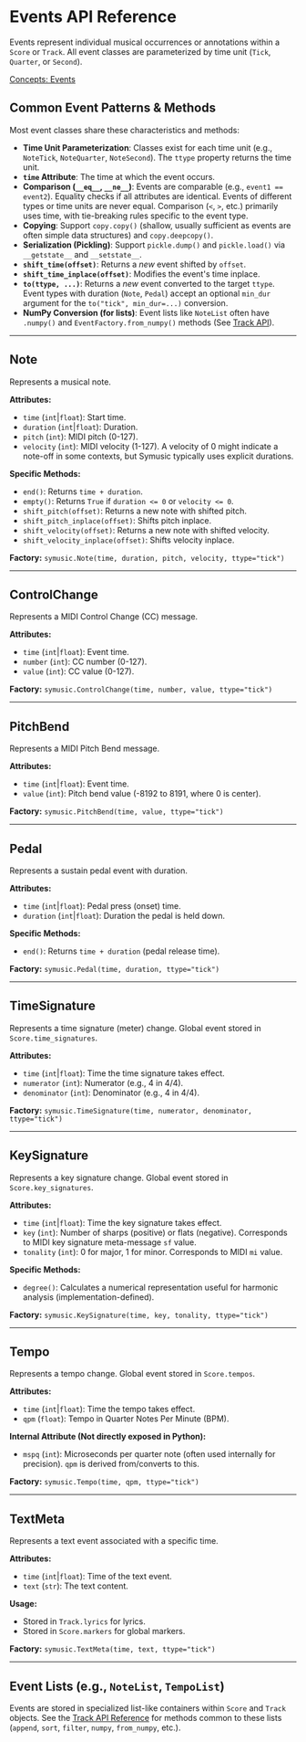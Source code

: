 # Events API Reference

Events represent individual musical occurrences or annotations within a `Score` or `Track`. All event classes are parameterized by time unit (`Tick`, `Quarter`, or `Second`).

[Concepts: Events](./../concepts/events.md)

## Common Event Patterns & Methods

Most event classes share these characteristics and methods:

-   **Time Unit Parameterization**: Classes exist for each time unit (e.g., `NoteTick`, `NoteQuarter`, `NoteSecond`). The `ttype` property returns the time unit.
-   **`time` Attribute**: The time at which the event occurs.
-   **Comparison (`__eq__`, `__ne__`)**: Events are comparable (e.g., `event1 == event2`). Equality checks if all attributes are identical. Events of different types or time units are never equal. Comparison (`<`, `>`, etc.) primarily uses time, with tie-breaking rules specific to the event type.
-   **Copying**: Support `copy.copy()` (shallow, usually sufficient as events are often simple data structures) and `copy.deepcopy()`.
-   **Serialization (Pickling)**: Support `pickle.dump()` and `pickle.load()` via `__getstate__` and `__setstate__`.
-   **`shift_time(offset)`**: Returns a *new* event shifted by `offset`.
-   **`shift_time_inplace(offset)`**: Modifies the event's time inplace.
-   **`to(ttype, ...)`**: Returns a *new* event converted to the target `ttype`. Event types with duration (`Note`, `Pedal`) accept an optional `min_dur` argument for the `to("tick", min_dur=...)` conversion.
-   **NumPy Conversion (for lists)**: Event lists like `NoteList` often have `.numpy()` and `EventFactory.from_numpy()` methods (See [Track API](./track.md#event-list-methods)).

---

## Note

Represents a musical note.

**Attributes:**

-   `time` (`int`|`float`): Start time.
-   `duration` (`int`|`float`): Duration.
-   `pitch` (`int`): MIDI pitch (0-127).
-   `velocity` (`int`): MIDI velocity (1-127). A velocity of 0 might indicate a note-off in some contexts, but Symusic typically uses explicit durations.

**Specific Methods:**

-   `end()`: Returns `time + duration`.
-   `empty()`: Returns `True` if `duration <= 0` or `velocity <= 0`.
-   `shift_pitch(offset)`: Returns a new note with shifted pitch.
-   `shift_pitch_inplace(offset)`: Shifts pitch inplace.
-   `shift_velocity(offset)`: Returns a new note with shifted velocity.
-   `shift_velocity_inplace(offset)`: Shifts velocity inplace.

**Factory:** `symusic.Note(time, duration, pitch, velocity, ttype="tick")`

---

## ControlChange

Represents a MIDI Control Change (CC) message.

**Attributes:**

-   `time` (`int`|`float`): Event time.
-   `number` (`int`): CC number (0-127).
-   `value` (`int`): CC value (0-127).

**Factory:** `symusic.ControlChange(time, number, value, ttype="tick")`

---

## PitchBend

Represents a MIDI Pitch Bend message.

**Attributes:**

-   `time` (`int`|`float`): Event time.
-   `value` (`int`): Pitch bend value (-8192 to 8191, where 0 is center).

**Factory:** `symusic.PitchBend(time, value, ttype="tick")`

---

## Pedal

Represents a sustain pedal event with duration.

**Attributes:**

-   `time` (`int`|`float`): Pedal press (onset) time.
-   `duration` (`int`|`float`): Duration the pedal is held down.

**Specific Methods:**

-   `end()`: Returns `time + duration` (pedal release time).

**Factory:** `symusic.Pedal(time, duration, ttype="tick")`

---

## TimeSignature

Represents a time signature (meter) change. Global event stored in `Score.time_signatures`.

**Attributes:**

-   `time` (`int`|`float`): Time the time signature takes effect.
-   `numerator` (`int`): Numerator (e.g., 4 in 4/4).
-   `denominator` (`int`): Denominator (e.g., 4 in 4/4).

**Factory:** `symusic.TimeSignature(time, numerator, denominator, ttype="tick")`

---

## KeySignature

Represents a key signature change. Global event stored in `Score.key_signatures`.

**Attributes:**

-   `time` (`int`|`float`): Time the key signature takes effect.
-   `key` (`int`): Number of sharps (positive) or flats (negative). Corresponds to MIDI key signature meta-message `sf` value.
-   `tonality` (`int`): 0 for major, 1 for minor. Corresponds to MIDI `mi` value.

**Specific Methods:**
- `degree()`: Calculates a numerical representation useful for harmonic analysis (implementation-defined).

**Factory:** `symusic.KeySignature(time, key, tonality, ttype="tick")`

---

## Tempo

Represents a tempo change. Global event stored in `Score.tempos`.

**Attributes:**

-   `time` (`int`|`float`): Time the tempo takes effect.
-   `qpm` (`float`): Tempo in Quarter Notes Per Minute (BPM).

**Internal Attribute (Not directly exposed in Python):**

-   `mspq` (`int`): Microseconds per quarter note (often used internally for precision). `qpm` is derived from/converts to this.

**Factory:** `symusic.Tempo(time, qpm, ttype="tick")`

---

## TextMeta

Represents a text event associated with a specific time.

**Attributes:**

-   `time` (`int`|`float`): Time of the text event.
-   `text` (`str`): The text content.

**Usage:**

-   Stored in `Track.lyrics` for lyrics.
-   Stored in `Score.markers` for global markers.

**Factory:** `symusic.TextMeta(time, text, ttype="tick")`

---

## Event Lists (e.g., `NoteList`, `TempoList`)

Events are stored in specialized list-like containers within `Score` and `Track` objects. See the [Track API Reference](./track.md#event-list-methods) for methods common to these lists (`append`, `sort`, `filter`, `numpy`, `from_numpy`, etc.).
